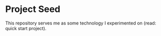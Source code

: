 # Project Seed

This repository serves me as some technology I experimented on (read: quick start project).